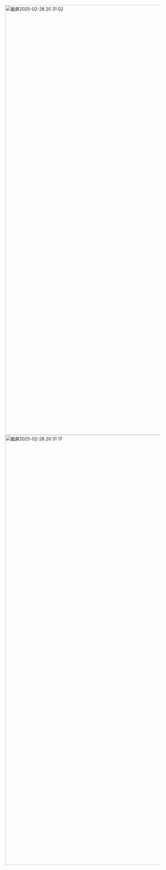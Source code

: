 <img width="1389" alt="截屏2025-02-28 20 31 02" src="https://github.com/user-attachments/assets/e622ab5e-c8a3-4b97-a82a-27ef155ec58e" />
<img width="1389" alt="截屏2025-02-28 20 31 17" src="https://github.com/user-attachments/assets/53e8bc9a-9055-4a2e-8ff8-f575ebc178e8" />
